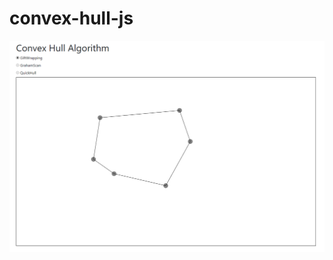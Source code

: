 # convex-hull-js

![screenshot](https://raw.githubusercontent.com/wertrain/convex-hull-js/master/screenshot.PNG)
